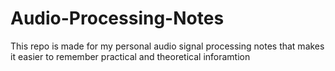 # Audio-Processing-Notes
This repo is made for my personal audio signal processing notes that makes it easier to remember practical and theoretical inforamtion
